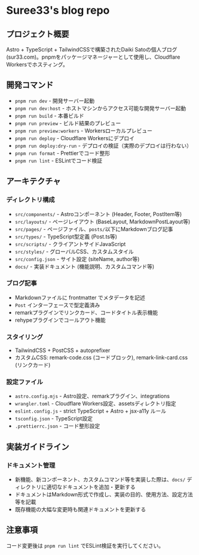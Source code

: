 # Suree33's blog repo

## プロジェクト概要

Astro + TypeScript + TailwindCSSで構築されたDaiki Satoの個人ブログ (sur33.com)。pnpmをパッケージマネージャーとして使用し、Cloudflare Workersでホスティング。

## 開発コマンド

- `pnpm run dev` - 開発サーバー起動
- `pnpm run dev:host` - ホストマシンからアクセス可能な開発サーバー起動  
- `pnpm run build` - 本番ビルド
- `pnpm run preview` - ビルド結果のプレビュー
- `pnpm run preview:workers` - Workersローカルプレビュー
- `pnpm run deploy` - Cloudflare Workersにデプロイ
- `pnpm run deploy:dry-run` - デプロイの検証（実際のデプロイは行わない）
- `pnpm run format` - Prettierでコード整形
- `pnpm run lint` - ESLintでコード検証

## アーキテクチャ

### ディレクトリ構成
- `src/components/` - Astroコンポーネント (Header, Footer, PostItem等)
- `src/layouts/` - ページレイアウト (BaseLayout, MarkdownPostLayout等)
- `src/pages/` - ページファイル、`posts/`以下にMarkdownブログ記事
- `src/types/` - TypeScript型定義 (Post.ts等)
- `src/scripts/` - クライアントサイドJavaScript
- `src/styles/` - グローバルCSS、カスタムスタイル
- `src/config.json` - サイト設定 (siteName, author等)
- `docs/` - 実装ドキュメント (機能説明、カスタムコマンド等)

### ブログ記事
- Markdownファイルに frontmatter でメタデータを記述
- `Post` インターフェースで型定義済み
- remarkプラグインでリンクカード、コードタイトル表示機能
- rehypeプラグインでコールアウト機能

### スタイリング
- TailwindCSS + PostCSS + autoprefixer
- カスタムCSS: remark-code.css (コードブロック), remark-link-card.css (リンクカード)

### 設定ファイル
- `astro.config.mjs` - Astro設定、remarkプラグイン、integrations
- `wrangler.toml` - Cloudflare Workers設定、assetsディレクトリ指定
- `eslint.config.js` - strict TypeScript + Astro + jsx-a11y ルール  
- `tsconfig.json` - TypeScript設定
- `.prettierrc.json` - コード整形設定

## 実装ガイドライン

### ドキュメント管理
- 新機能、新コンポーネント、カスタムコマンド等を実装した際は、`docs/` ディレクトリに適切なドキュメントを追加・更新する
- ドキュメントはMarkdown形式で作成し、実装の目的、使用方法、設定方法等を記載
- 既存機能の大幅な変更時も関連ドキュメントを更新する

## 注意事項

コード変更後は `pnpm run lint` でESLint検証を実行してください。

